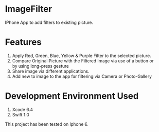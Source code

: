 # ImageFilter
IPhone App to add filters to existing picture.

# Features  
1. Apply Red, Green, Blue, Yellow & Purple Filter to the selected picture.
2. Compare Original Picture with the Filtered Image via use of a button or by using long-press gesture
3. Share image via different applications.
4. Add new to image to the app for filtering via Camera or Photo-Gallery

# Development Environment Used 
1. Xcode 6.4
2. Swift 1.0

This project has been tested on Iphone 6.
